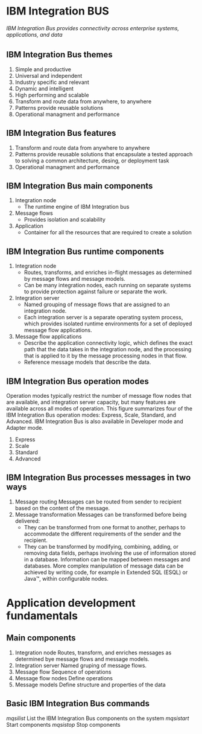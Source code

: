 # IBM Integration BUS
###### IBM Integration Bus provides connectivity across enterprise systems, applications, and data

## IBM Integration Bus themes
1. Simple and productive
2. Universal and independent
3. Industry specific and relevant
4. Dynamic and intelligent
5. High performing and scalable
6. Transform and route data from anywhere, to anywhere
7. Patterns provide reusable solutions
8. Operational managment and performance

## IBM Integration Bus features
1. Transform and route data from anywhere to anywhere
2. Patterns provide reusable solutions that encapsulate a tested approach to solving a common architecture, desing, or deployment task
3. Operational managment and performance

## IBM Integration Bus main components
1. Integration node
   - The runtime engine of IBM Integration bus
2. Message flows
   - Provides isolation and scalability
3. Application
   - Container for all the resources that are  required to create a solution

## IBM Integration Bus runtime components
1. Integration node
   - Routes, transforms, and enriches in-flight messages as determined by message
flows and message models.
   - Can be many integration nodes, each running on separate systems to provide
protection against failure or separate the work.
2. Integration server
   - Named grouping of message flows that are assigned to an integration node.
   - Each integration server is a separate operating system process, which provides
isolated runtime environments for a set of deployed message flow applications.
3. Message flow applications
   - Describe the application connectivity logic, which defines the exact path that the
data takes in the integration node, and the processing that is applied to it by the
message processing nodes in that flow.
   - Reference message models that describe the data.

## IBM Integration Bus operation modes
   Operation modes typically restrict the number of message flow nodes that are available, and
integration server capacity, but many features are available across all modes of operation. This
figure summarizes four of the IBM Integration Bus operation modes: Express, Scale, Standard, and
Advanced. IBM Integration Bus is also available in Developer mode and Adapter mode.

   1. Express
   2. Scale
   3. Standard
   4. Advanced

## IBM Integration Bus processes messages in two ways
1. Message routing
   Messages can be routed from sender to recipient based on the content of the message.
2. Message transformation
   Messages can be transformed before being delivered:
   - They can be transformed from one format to another, perhaps to accommodate the different requirements of the sender and the recipient.
   - They can be transformed by modifying, combining, adding, or removing data fields, perhaps involving the use of information stored in a database. Information can be mapped between messages and databases. More complex manipulation of message data can be achieved by writing code, for example in Extended SQL (ESQL) or Java™, within configurable nodes.

# Application development fundamentals

## Main components
   1. Integration node
      Routes, transform, and enriches messages as determined bye message flows and message models.
   2. Integration server
      Named gruping of message flows.
   3. Message flow
      Sequence of operations
   4. Message flow nodes
      Define operations
   5. Message models
      Define structure and properties of the data

## Basic IBM Integration Bus commands

   *mqsilist*
   List the IBM Integration Bus components on the system
   *mqsistart*
   Start components
   *mqsistop*
   Stop components
